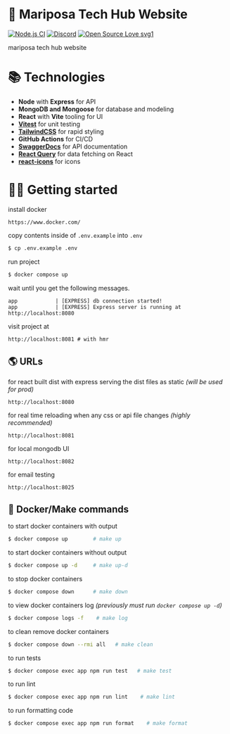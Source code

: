 # 🦋 Mariposa Tech Hub Website

[![Node.js CI](https://github.com/Mariposa-Tech-Hub/website/actions/workflows/ci.yml/badge.svg?branch=main)](https://github.com/Mariposa-Tech-Hub/website/actions/workflows/ci.yml) [![Discord](https://badgen.net/badge/icon/discord?icon=discord&label)](https://discord.gg/tXUBzt335A) [![Open Source Love svg1](https://badges.frapsoft.com/os/v1/open-source.svg?v=103)](https://github.com/Mariposa-Tech-Hub/website/blob/main/LICENSE)

mariposa tech hub website

# 📚 Technologies

- **Node** with **Express** for API
- **MongoDB and Mongoose** for database and modeling
- **React** with **Vite** tooling for UI
- **[Vitest](https://vitest.dev/)** for unit testing
- **[TailwindCSS](https://tailwindcss.com/)** for rapid styling
- **GitHub Actions** for CI/CD
- **[SwaggerDocs](https://github.com/brikev/express-jsdoc-swagger)** for API documentation
- **[React Query](https://react-query-v3.tanstack.com/)** for data fetching on React
- **[react-icons](https://react-icons.github.io/react-icons/)** for icons

# 👨‍💻 Getting started

install docker

```
https://www.docker.com/
```

copy contents inside of `.env.example` into `.env`

```bash
$ cp .env.example .env
```

run project

```bash
$ docker compose up
```

wait until you get the following messages.

```
app            | [EXPRESS] db connection started!
app            | [EXPRESS] Express server is running at http://localhost:8080
```

visit project at

```
http://localhost:8081 # with hmr
```

## 🌎 URLs

for react built dist with express serving the dist files as static _(will be used for prod)_

```
http://localhost:8080
```

for real time reloading when any css or api file changes _(highly recommended)_

```
http://localhost:8081
```

for local mongodb UI

```
http://localhost:8082
```

for email testing

```
http://localhost:8025
```

## 🐳 Docker/Make commands

to start docker containers with output

```bash
$ docker compose up        # make up
```

to start docker containers without output

```bash
$ docker compose up -d     # make up-d
```

to stop docker containers

```bash
$ docker compose down      # make down
```

to view docker containers log _(previously must run `docker compose up -d`)_

```bash
$ docker compose logs -f    # make log
```

to clean remove docker containers

```bash
$ docker compose down --rmi all   # make clean
```

to run tests

```bash
$ docker compose exec app npm run test   # make test
```

to run lint

```bash
$ docker compose exec app npm run lint    # make lint
```

to run formatting code

```bash
$ docker compose exec app npm run format    # make format
```
